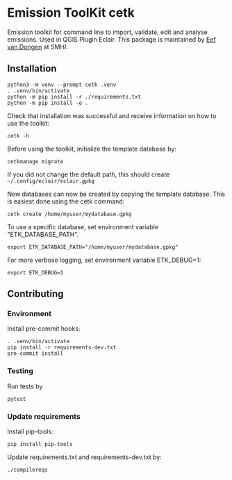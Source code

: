 # Emission ToolKit cetk

Emission toolkit for command line to import, validate, edit and analyse emissions.
Used in QGIS Plugin Eclair. This package is maintained by [Eef van Dongen][] at SMHI.

[Eef van Dongen]: mailto:eef.vandongen@smhi.se

## Installation
```
python3 -m venv --prompt cetk .venv
. .venv/bin/activate
python -m pip install -r ./requirements.txt
python -m pip install -e .
```
Check that installation was successful and receive information on how to use the toolkit:
```
cetk -h
```

Before using the toolkit, initialize the template database by:
```
cetkmanage migrate
```

If you did not change the default path, this should create
`~/.config/eclair/eclair.gpkg`

New databases can now be created by copying the template database. This is easiest done using the cetk command:
```
cetk create /home/myuser/mydatabase.gpkg
```

To use a specific database, set environment variable "ETK_DATABASE_PATH".
```
export ETK_DATABASE_PATH="/home/myuser/mydatabase.gpkg"
```

For more verbose logging, set environment variable ETK_DEBUG=1:
```
export ETK_DEBUG=1
```

## Contributing

### Environment
Install pre-commit hooks:

```
. .venv/bin/activate
pip install -r requirements-dev.txt
pre-commit install
```

### Testing

Run tests by
```
pytest
```
### Update requirements

Install pip-tools:
```
pip install pip-tools
```
Update requirements.txt and requirements-dev.txt by:
```
./compilereqs
```
